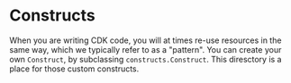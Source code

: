 # Constructs

When you are writing CDK code, you will at times re-use resources in the same way, which we typically refer to as a "pattern". You can create your own `Construct`, by subclassing `constructs.Construct`. This diresctory is a place for those custom constructs.
